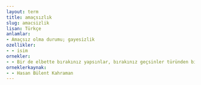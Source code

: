 ```yaml
---
layout: term
title: amaçsızlık
slug: amacsizlik
lisan: Türkçe
anlamlar:
- Amaçsız olma durumu; gayesizlik
ozellikler:
- - isim
ornekler:
- - Bir de elbette bırakınız yapsınlar, bırakınız geçsinler türünden bir yaklaşıma inanmayan kişinin sanat yapıtının bir tür amaçsızlık içinde âdeta kendiliğinden var olduğuna inanması olanaksız.
orneklerkaynak:
- - Hasan Bülent Kahraman
---
```

